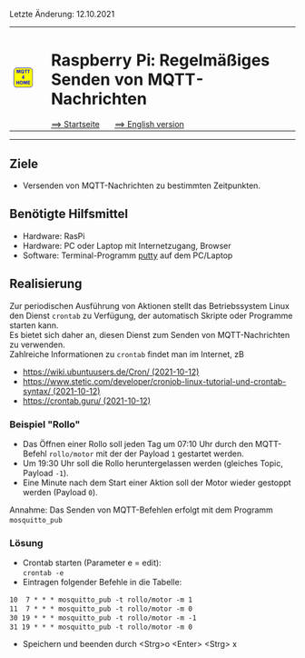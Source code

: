 Letzte &Auml;nderung: 12.10.2021   
<table><tr><td><img src="logo/mqtt4home_96.png"></img></td><td>&nbsp;</td><td>
<h1>Raspberry Pi: Regelm&auml;&szlig;iges Senden von MQTT-Nachrichten</h1>
<a href="../liesmich.md">==> Startseite</a> &nbsp; &nbsp; &nbsp; 
<a href="m4h104_RasPi_crontab_e.md">==> English version</a> &nbsp; &nbsp; &nbsp; 
</td></tr></table><hr>
  
## Ziele
* Versenden von MQTT-Nachrichten zu bestimmten Zeitpunkten.

## Ben&ouml;tigte Hilfsmittel
* Hardware: RasPi
* Hardware: PC oder Laptop mit Internetzugang, Browser
* Software: Terminal-Programm [putty](https://www.chiark.greenend.org.uk/~sgtatham/putty/latest.html) auf dem PC/Laptop

## Realisierung
Zur periodischen Ausf&uuml;hrung von Aktionen stellt das Betriebssystem Linux den Dienst `crontab` zu Verf&uuml;gung, der automatisch Skripte oder Programme starten kann.   
Es bietet sich daher an, diesen Dienst zum Senden von MQTT-Nachrichten zu verwenden.   
Zahlreiche Informationen zu `crontab` findet man im Internet, zB   
* [https://wiki.ubuntuusers.de/Cron/ (2021-10-12)](https://wiki.ubuntuusers.de/Cron/)   
* [https://www.stetic.com/developer/cronjob-linux-tutorial-und-crontab-syntax/ (2021-10-12)](https://www.stetic.com/developer/cronjob-linux-tutorial-und-crontab-syntax/)   
* [https://crontab.guru/ (2021-10-12)](https://crontab.guru/)   

### Beispiel "Rollo"
* Das &Ouml;ffnen einer Rollo soll jeden Tag um 07:10 Uhr durch den MQTT-Befehl `rollo/motor` mit der der Payload `1` gestartet werden.   
* Um 19:30 Uhr soll die Rollo heruntergelassen werden (gleiches Topic, Payload `-1`).   
* Eine Minute nach dem Start einer Aktion soll der Motor wieder gestoppt werden (Payload `0`).   

Annahme: Das Senden von MQTT-Befehlen erfolgt mit dem Programm `mosquitto_pub`   
### L&ouml;sung
* Crontab starten (Parameter e = edit):   
   `crontab -e`
* Eintragen folgender Befehle in die Tabelle:   
```   
10  7 * * * mosquitto_pub -t rollo/motor -m 1
11  7 * * * mosquitto_pub -t rollo/motor -m 0
30 19 * * * mosquitto_pub -t rollo/motor -m -1
31 19 * * * mosquitto_pub -t rollo/motor -m 0
```   
* Speichern und beenden durch &lt;Strg&gt;o &lt;Enter&gt; &lt;Strg&gt; x
